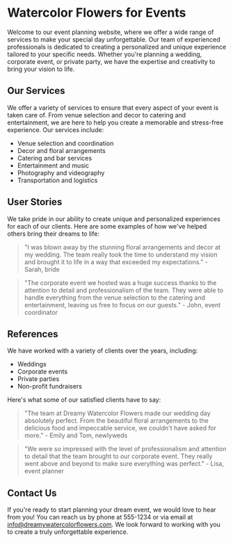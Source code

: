 <!--
Write me content for website with wallpaper which alt text is:

"A dreamy watercolor painting of a field of flowers for a wedding or event planning website"

The name/title of the page should not be 1:1 copy of the alt text but rather a real content of the website which is using this wallpaper.

- Use markdown format 
- Start with the heading
- The content should look like a real website 
- Include real sections like references, contact, user stories, etc. use things relevant to the page purpose.
- Feel free to use structure like headings, bullets, numbering, blockquotes, paragraphs, horizontal lines, etc.
- You can use formatting like bold or _italic_
- You can include UTF-8 emojis
- Links should be only #hash anchors (and you can refer to the document itself)
- Do not include images
-->

<!--font:Lato-->

# Watercolor Flowers for Events

Welcome to our event planning website, where we offer a wide range of services to make your special day unforgettable. Our team of experienced professionals is dedicated to creating a personalized and unique experience tailored to your specific needs. Whether you're planning a wedding, corporate event, or private party, we have the expertise and creativity to bring your vision to life.

## Our Services

We offer a variety of services to ensure that every aspect of your event is taken care of. From venue selection and decor to catering and entertainment, we are here to help you create a memorable and stress-free experience. Our services include:

- Venue selection and coordination
- Decor and floral arrangements
- Catering and bar services
- Entertainment and music
- Photography and videography
- Transportation and logistics

## User Stories

We take pride in our ability to create unique and personalized experiences for each of our clients. Here are some examples of how we've helped others bring their dreams to life:

> "I was blown away by the stunning floral arrangements and decor at my wedding. The team really took the time to understand my vision and brought it to life in a way that exceeded my expectations." - Sarah, bride

> "The corporate event we hosted was a huge success thanks to the attention to detail and professionalism of the team. They were able to handle everything from the venue selection to the catering and entertainment, leaving us free to focus on our guests." - John, event coordinator

## References

We have worked with a variety of clients over the years, including:

- Weddings
- Corporate events
- Private parties
- Non-profit fundraisers

Here's what some of our satisfied clients have to say:

> "The team at Dreamy Watercolor Flowers made our wedding day absolutely perfect. From the beautiful floral arrangements to the delicious food and impeccable service, we couldn't have asked for more." - Emily and Tom, newlyweds

> "We were so impressed with the level of professionalism and attention to detail that the team brought to our corporate event. They really went above and beyond to make sure everything was perfect." - Lisa, event planner

## Contact Us

If you're ready to start planning your dream event, we would love to hear from you! You can reach us by phone at 555-1234 or via email at info@dreamywatercolorflowers.com. We look forward to working with you to create a truly unforgettable experience.
